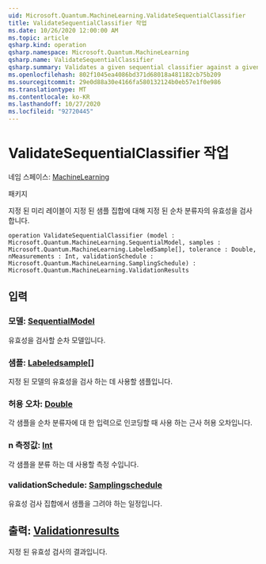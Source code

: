 ```yaml
---
uid: Microsoft.Quantum.MachineLearning.ValidateSequentialClassifier
title: ValidateSequentialClassifier 작업
ms.date: 10/26/2020 12:00:00 AM
ms.topic: article
qsharp.kind: operation
qsharp.namespace: Microsoft.Quantum.MachineLearning
qsharp.name: ValidateSequentialClassifier
qsharp.summary: Validates a given sequential classifier against a given set of pre-labeled samples.
ms.openlocfilehash: 802f1045ea4086bd371d68018a481182cb75b209
ms.sourcegitcommit: 29e0d88a30e4166fa580132124b0eb57e1f0e986
ms.translationtype: MT
ms.contentlocale: ko-KR
ms.lasthandoff: 10/27/2020
ms.locfileid: "92720445"
---
```

# <a name="validatesequentialclassifier-operation"></a>ValidateSequentialClassifier 작업

네임 스페이스: [MachineLearning](xref:Microsoft.Quantum.MachineLearning)

패키지 [](https://nuget.org/packages/)


지정 된 미리 레이블이 지정 된 샘플 집합에 대해 지정 된 순차 분류자의 유효성을 검사 합니다.

```qsharp
operation ValidateSequentialClassifier (model : Microsoft.Quantum.MachineLearning.SequentialModel, samples : Microsoft.Quantum.MachineLearning.LabeledSample[], tolerance : Double, nMeasurements : Int, validationSchedule : Microsoft.Quantum.MachineLearning.SamplingSchedule) : Microsoft.Quantum.MachineLearning.ValidationResults
```


## <a name="input"></a>입력

### <a name="model--sequentialmodel"></a>모델: [SequentialModel](xref:Microsoft.Quantum.MachineLearning.SequentialModel)

유효성을 검사할 순차 모델입니다.


### <a name="samples--labeledsample"></a>샘플: [Labeledsample](xref:Microsoft.Quantum.MachineLearning.LabeledSample)[]

지정 된 모델의 유효성을 검사 하는 데 사용할 샘플입니다.


### <a name="tolerance--double"></a>허용 오차: [Double](xref:microsoft.quantum.lang-ref.double)

각 샘플을 순차 분류자에 대 한 입력으로 인코딩할 때 사용 하는 근사 허용 오차입니다.


### <a name="nmeasurements--int"></a>n 측정값: [Int](xref:microsoft.quantum.lang-ref.int)

각 샘플을 분류 하는 데 사용할 측정 수입니다.


### <a name="validationschedule--samplingschedule"></a>validationSchedule: [Samplingschedule](xref:Microsoft.Quantum.MachineLearning.SamplingSchedule)

유효성 검사 집합에서 샘플을 그려야 하는 일정입니다.



## <a name="output--validationresults"></a>출력: [Validationresults](xref:Microsoft.Quantum.MachineLearning.ValidationResults)

지정 된 유효성 검사의 결과입니다.